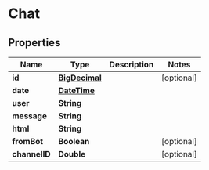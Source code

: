 
# Chat

## Properties
Name | Type | Description | Notes
------------ | ------------- | ------------- | -------------
**id** | [**BigDecimal**](BigDecimal.md) |  |  [optional]
**date** | [**DateTime**](DateTime.md) |  | 
**user** | **String** |  | 
**message** | **String** |  | 
**html** | **String** |  | 
**fromBot** | **Boolean** |  |  [optional]
**channelID** | **Double** |  |  [optional]



